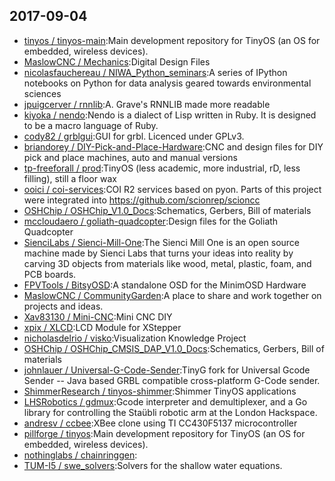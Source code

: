 ## 2017-09-04

* [tinyos / tinyos-main](https://github.com/tinyos/tinyos-main):Main development repository for TinyOS (an OS for embedded, wireless devices).
* [MaslowCNC / Mechanics](https://github.com/MaslowCNC/Mechanics):Digital Design Files
* [nicolasfauchereau / NIWA_Python_seminars](https://github.com/nicolasfauchereau/NIWA_Python_seminars):A series of IPython notebooks on Python for data analysis geared towards environmental sciences
* [jpuigcerver / rnnlib](https://github.com/jpuigcerver/rnnlib):A. Grave's RNNLIB made more readable
* [kiyoka / nendo](https://github.com/kiyoka/nendo):Nendo is a dialect of Lisp written in Ruby. It is designed to be a macro language of Ruby.
* [cody82 / grblgui](https://github.com/cody82/grblgui):GUI for grbl. Licenced under GPLv3.
* [briandorey / DIY-Pick-and-Place-Hardware](https://github.com/briandorey/DIY-Pick-and-Place-Hardware):CNC and design files for DIY pick and place machines, auto and manual versions
* [tp-freeforall / prod](https://github.com/tp-freeforall/prod):TinyOS (less academic, more industrial, rD, less filling), still a floor wax
* [ooici / coi-services](https://github.com/ooici/coi-services):COI R2 services based on pyon. Parts of this project were integrated into https://github.com/scionrep/scioncc
* [OSHChip / OSHChip_V1.0_Docs](https://github.com/OSHChip/OSHChip_V1.0_Docs):Schematics, Gerbers, Bill of materials
* [mccloudaero / goliath-quadcopter](https://github.com/mccloudaero/goliath-quadcopter):Design files for the Goliath Quadcopter
* [SienciLabs / Sienci-Mill-One](https://github.com/SienciLabs/Sienci-Mill-One):The Sienci Mill One is an open source machine made by Sienci Labs that turns your ideas into reality by carving 3D objects from materials like wood, metal, plastic, foam, and PCB boards.
* [FPVTools / BitsyOSD](https://github.com/FPVTools/BitsyOSD):A standalone OSD for the MinimOSD Hardware
* [MaslowCNC / CommunityGarden](https://github.com/MaslowCNC/CommunityGarden):A place to share and work together on projects and ideas.
* [Xav83130 / Mini-CNC](https://github.com/Xav83130/Mini-CNC):Mini CNC DIY
* [xpix / XLCD](https://github.com/xpix/XLCD):LCD Module for XStepper
* [nicholasdelrio / visko](https://github.com/nicholasdelrio/visko):Visualization Knowledge Project
* [OSHChip / OSHChip_CMSIS_DAP_V1.0_Docs](https://github.com/OSHChip/OSHChip_CMSIS_DAP_V1.0_Docs):Schematics, Gerbers, Bill of materials
* [johnlauer / Universal-G-Code-Sender](https://github.com/johnlauer/Universal-G-Code-Sender):TinyG fork for Universal Gcode Sender -- Java based GRBL compatible cross-platform G-Code sender.
* [ShimmerResearch / tinyos-shimmer](https://github.com/ShimmerResearch/tinyos-shimmer):Shimmer TinyOS applications
* [LHSRobotics / gdmux](https://github.com/LHSRobotics/gdmux):Gcode interpreter and demultiplexer, and a Go library for controlling the Staübli robotic arm at the London Hackspace.
* [andresv / ccbee](https://github.com/andresv/ccbee):XBee clone using TI CC430F5137 microcontroller
* [pillforge / tinyos](https://github.com/pillforge/tinyos):Main development repository for TinyOS (an OS for embedded, wireless devices).
* [nothinglabs / chainringgen](https://github.com/nothinglabs/chainringgen):
* [TUM-I5 / swe_solvers](https://github.com/TUM-I5/swe_solvers):Solvers for the shallow water equations.
